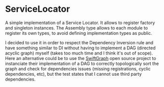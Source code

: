 # ServiceLocator

A simple implementation of a Service Locator. It allows to register factory and singleton instances. The Assembly type allows to each module to register its own types, to avoid defining implementation types as public.

I decided to use it in order to respect the Dependency Inversion rule and have something similar to DI without having to implement a DAG (directed acyclic graph) myself (takes too much time and I think it's out of scope). Here an alternative could be to use the [SwiftGraph](https://github.com/davecom/SwiftGraph) open source project to instanciate their implementation of a DAG to correctly topologically sort the graph and check for dependencies issues (missing registrations, cyclic dependencies, etc), but the test states that I cannot use third party dependencies. 
